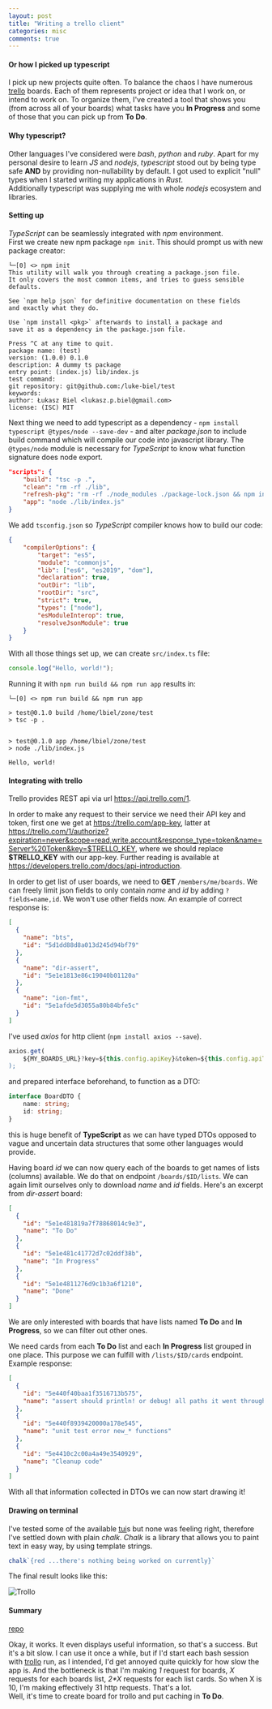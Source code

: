 ```yaml
---
layout: post
title: "Writing a trello client"
categories: misc
comments: true
---
```


#### Or how I picked up typescript

I pick up new projects quite often. To balance the chaos I have numerous [trello] boards. Each of them represents project or idea that I work on, or intend to work on. To organize them, I've created a tool that shows you (from across all of your boards) what tasks have you **In Progress** and some of those that you can pick up from **To Do**.

#### Why typescript?

Other languages I've considered were *bash*, *python* and *ruby*. Apart for my personal desire to learn *JS* and *nodejs*, *typescript* stood out by being type safe **AND** by providing non-nullability by default. I got used to explicit "null" types when I started writing my applications in *Rust*.  
Additionally typescript was supplying me with whole *nodejs* ecosystem and libraries.

#### Setting up

*TypeScript* can be seamlessly integrated with *npm* environment.  
First we create new npm package `npm init`. This should prompt us with new package creator:
```text
└─[0] <> npm init
This utility will walk you through creating a package.json file.
It only covers the most common items, and tries to guess sensible defaults.

See `npm help json` for definitive documentation on these fields
and exactly what they do.

Use `npm install <pkg>` afterwards to install a package and
save it as a dependency in the package.json file.

Press ^C at any time to quit.
package name: (test)
version: (1.0.0) 0.1.0
description: A dummy ts package
entry point: (index.js) lib/index.js
test command:
git repository: git@github.com:/luke-biel/test
keywords:
author: Łukasz Biel <lukasz.p.biel@gmail.com>
license: (ISC) MIT
```
Next thing we need to add typescript as a dependency - `npm install typescript @types/node --save-dev` - and alter *package.json* to include build command which will compile our code into javascript library. The `@types/node` module is necessary for *TypeScript* to know what function signature does node export.
```json
"scripts": {
    "build": "tsc -p .",
    "clean": "rm -rf ./lib",
    "refresh-pkg": "rm -rf ./node_modules ./package-lock.json && npm install",
    "app": "node ./lib/index.js"
}
```
We add `tsconfig.json` so *TypeScript* compiler knows how to build our code:
```json
{
    "compilerOptions": {
        "target": "es5",
        "module": "commonjs",
        "lib": ["es6", "es2019", "dom"],
        "declaration": true,
        "outDir": "lib",
        "rootDir": "src",
        "strict": true,
        "types": ["node"],
        "esModuleInterop": true,
        "resolveJsonModule": true
    }
}
```
With all those things set up, we can create `src/index.ts` file:
```typescript
console.log("Hello, world!");
```
Running it with `npm run build && npm run app` results in:
```text
└─[0] <> npm run build && npm run app

> test@0.1.0 build /home/lbiel/zone/test
> tsc -p .


> test@0.1.0 app /home/lbiel/zone/test
> node ./lib/index.js

Hello, world!
```

#### Integrating with trello

Trello provides REST api via url <https://api.trello.com/1>.

In order to make any request to their service we need their API key and token, first one we get at <https://trello.com/app-key>, latter at <https://trello.com/1/authorize?expiration=never&scope=read,write,account&response_type=token&name=Server%20Token&key=$TRELLO_KEY>, where we should replace **$TRELLO_KEY** with our app-key. Further reading is available at <https://developers.trello.com/docs/api-introduction>.

In order to get list of user boards, we need to **GET** `/members/me/boards`. We can freely limit json fields to only contain *name* and *id* by adding `?fields=name,id`. We won't use other fields now. An example of correct response is:
```json
[
  {
    "name": "bts",
    "id": "5d1dd88d8a013d245d94bf79"
  },
  {
    "name": "dir-assert",
    "id": "5e1e1813e86c19040b01120a"
  },
  {
    "name": "ion-fmt",
    "id": "5e1afde5d3055a80b84bfe5c"
  }
]
```

I've used *axios* for http client (`npm install axios --save`).
```typescript
axios.get(
    ${MY_BOARDS_URL}?key=${this.config.apiKey}&token=${this.config.apiToken}&fields=name,id`
);
```
and prepared interface beforehand, to function as a DTO:
```typescript
interface BoardDTO {
    name: string;
    id: string;
}
```
this is huge benefit of **TypeScript** as we can have typed DTOs opposed to vague and uncertain data structures that some other languages would provide.

Having board *id* we can now query each of the boards to get names of lists (columns) available. We do that on endpoint `/boards/$ID/lists`. We can again limit ourselves only to download *name* and *id* fields. Here's an excerpt from *dir-assert* board:
```json
[
  {
    "id": "5e1e481819a7f78868014c9e3",
    "name": "To Do"
  },
  {
    "id": "5e1e481c41772d7c02ddf38b",
    "name": "In Progress"
  },
  {
    "id": "5e1e4811276d9c1b3a6f1210",
    "name": "Done"
  }
]
```

We are only interested with boards that have lists named **To Do** and **In Progress**, so we can filter out other ones.  

We need cards from each **To Do** list and each **In Progress** list grouped in one place.
This purpose we can fulfill with `/lists/$ID/cards` endpoint. Example response:
```json
[
  {
    "id": "5e440f40baa1f3516713b575",
    "name": "assert should println! or debug! all paths it went through"
  },
  {
    "id": "5e440f8939420000a178e545",
    "name": "unit test error new_* functions"
  },
  {
    "id": "5e4410c2c00a4a49e3540929",
    "name": "Cleanup code"
  }
]
```

With all that information collected in DTOs we can now start drawing it!

#### Drawing on terminal

I've tested some of the available [tui]s but none was feeling right, therefore I've settled down with plain *chalk*. *Chalk* is a library that allows you to paint text in easy way, by using template strings.
```typescript
chalk`{red ...there's nothing being worked on currently}`
```

The final result looks like this:

![Trollo](https://luke-biel.github.io/trollo/usage.png)

#### Summary

[repo]

Okay, it works. It even displays useful information, so that's a success. But it's a bit slow. I can use it once a while, but if I'd start each bash session with [trollo][repo] run, as I intended, I'd get annoyed quite quickly for how slow the app is. And the bottleneck is that I'm making *1* request for boards, *X* requests for each boards list, *2\*X* requests for each list cards. So when X is 10, I'm making effectively 31 http requests. That's a lot.  
Well, it's time to create board for trollo and put caching in **To Do**.

[trello]: https://trello.com/
[tui]: https://en.wikipedia.org/wiki/Text-based_user_interface
[repo]: https://luke-biel.github.io/trollo
